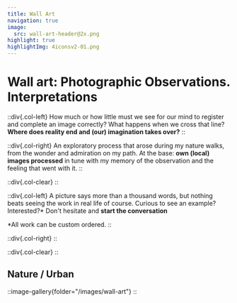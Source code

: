 ```yaml
---
title: Wall Art
navigation: true
image:
  src: wall-art-header@2x.png
highlight: true
highlightImg: 4iconsv2-01.png
---
```


# Wall art: Photographic Observations. Interpretations

::div{.col-left}
How much or how little must we see for our mind to register and complete an image correctly? What happens when we cross that line? **Where does reality end and (our) imagination takes over?**
::

::div{.col-right}
An exploratory process that arose during my nature walks, from the wonder and admiration on my path. At the base: **own (local) images processed** in tune with my memory of the observation and the feeling that went with it.
::

::div{.col-clear}
::

::div{.col-left}
A picture says more than a thousand words, but nothing beats seeing the work in real life of course.  Curious to see an example? Interested?\*
Don't hesitate and **start the conversation**

\*All work can be custom ordered.
::

::div{.col-right}
::

::div{.col-clear}
::

## Nature / Urban

::image-gallery{folder="/images/wall-art"}
::
